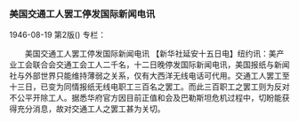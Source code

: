 ### 美国交通工人罢工停发国际新闻电讯

1946-08-19
第2版()
专栏：

　　美国交通工人罢工停发国际新闻电讯
    【新华社延安十五日电】纽约讯：美产业工会联合会交通工会工人二千名，十二日晚停发国际新闻电讯，美国报纸与新闻社与外部世界只能维持薄弱之关系，仅有大西洋无线电话可代用。交通工人罢工至十三日，已变为同情报纸无线电职工三百名之罢工。而此三百职工之罢工则为反对不公平开除工人。据悉华府官方因目前正值和会及巴勒斯坦危机过程中，切盼能获得充分消息，故对交通工人之罢工甚为关切。
